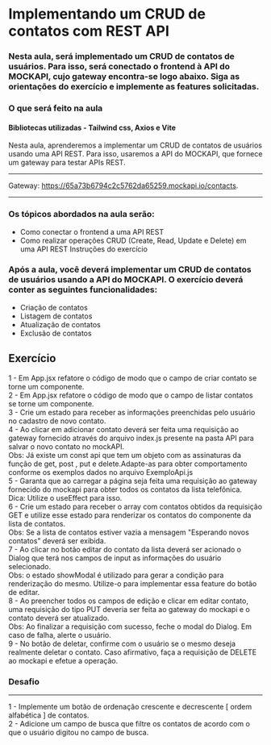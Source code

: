 # Implementando um CRUD de contatos com REST API
### Nesta aula, será implementado um CRUD de contatos de usuários. Para isso, será conectado o frontend à API do MOCKAPI, cujo gateway encontra-se logo abaixo. Siga as orientações do exercício e implemente as features solicitadas.
### O que será feito na aula
#### Bibliotecas utilizadas - Tailwind css, Axios e Vite
Nesta aula, aprenderemos a implementar um CRUD de contatos de usuários usando uma API REST. Para isso, usaremos a API do MOCKAPI, que fornece um gateway para testar APIs REST.<br/><hr/>
Gateway: https://65a73b6794c2c5762da65259.mockapi.io/contacts.
<hr/>

### Os tópicos abordados na aula serão:

- Como conectar o frontend a uma API REST
- Como realizar operações CRUD (Create, Read, Update e Delete) em uma API REST
Instruções do exercício

### Após a aula, você deverá implementar um CRUD de contatos de usuários usando a API do MOCKAPI. O exercício deverá conter as seguintes funcionalidades:

- Criação de contatos
- Listagem de contatos
- Atualização de contatos
- Exclusão de contatos

## Exercício
1 - Em App.jsx refatore o código de modo que o campo de criar contato se torne um componente.<br/>
2 - Em App.jsx refatore o código de modo que o campo de listar contatos se torne um componente. <br/>
3 - Crie um estado para receber as informações preenchidas pelo usuário no cadastro de novo contato. <br/>
4 - Ao clicar em adicionar contato deverá ser feita uma requisição ao gateway fornecido através do arquivo index.js presente na pasta API para salvar o novo contato no mockAPI.<br/>
Obs: Já existe um const api que tem um objeto com as assinaturas da função de get, post , put e delete.Adapte-as para obter comportamento conforme os exemplos dados no arquivo ExemploApi.js
<br/>
5 - Garanta que ao carregar a página seja feita uma requisição ao gateway fornecido do mockapi para obter todos os contatos da lista telefônica. <br/>
Dica: Utilize o useEffect para isso.
<br/>
6 - Crie um estado para receber o array com contatos obtidos da requisição GET e utilize esse estado para renderizar os contatos do componente da lista de contatos.
<br/>
Obs: Se a lista de contatos estiver vazia a mensagem "Esperando novos contatos" deverá ser exibida.
<br/>
7 - Ao clicar no botão editar do contato da lista deverá ser acionado o Dialog que terá nos campos de input as informações do usuário selecionado.<br/>
Obs: o estado showModal é utilizado para gerar a condição para renderização do mesmo. Utilize-o para implementar essa feature do botão de editar.<br/>
8 - Ao preencher todos os campos de edição e clicar em editar contato, uma requisição do tipo PUT deveria ser feita ao gateway do mockapi e o contato deverá ser atualizado.<br/>
Obs: Ao finalizar a requisição com sucesso, feche o modal do Dialog. Em caso de falha, alerte o usuário.
<br/>
9 - No botão de deletar, confirme com o usuário se o mesmo deseja realmente deletar o contato. Caso afirmativo, faça a requisição de DELETE ao mockapi e efetue a operação.<br/>

### Desafio
<hr/>
1 - Implemente um botão de ordenação crescente e decrescente  [  ordem alfabética ]  de contatos. <br/>
2 - Adicione um campo de busca que filtre os contatos de acordo com o que o usuário digitou no campo de busca.




